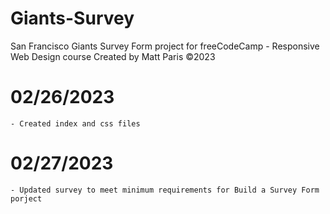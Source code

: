 # Giants-Survey
San Francisco Giants Survey Form project for freeCodeCamp - Responsive Web Design course
Created by Matt Paris
©2023

# 02/26/2023
    - Created index and css files
# 02/27/2023
    - Updated survey to meet minimum requirements for Build a Survey Form porject